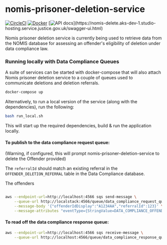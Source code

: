 # nomis-prisoner-deletion-service

[![CircleCI](https://circleci.com/gh/ministryofjustice/probation-offender-events/tree/main.svg?style=svg)](https://circleci.com/gh/ministryofjustice/nomis-prisoner-deletion-service)
[![Docker](https://quay.io/repository/hmpps/probation-offender-events/status)](https://quay.io/repository/hmpps/nomis-prisoner-deletion-service/status)
[![API docs](https://img.shields.io/badge/API_docs_(needs_VPN)-view-85EA2D.svg?logo=swagger)](https://nomis-delete.aks-dev-1.studio-hosting.service.justice.gov.uk/swagger-ui.html)

Nomis prisoner deletion service is currently being used to retrieve data from the NOMIS database for assessing
an offender's eligibility of deletion under data compliance law.

### Running locally with Data Compliance Queues

A suite of services can be started with docker-compose that will also attach Nomis prisoner deletion service to
a couple of queues used to communicate deletions and deletion referrals.

```bash
docker-compose up
```
Alternatively, to run a local version of the service (along with the dependencies), run the following:

```bash
bash run_local.sh
```

This will start up the required dependencies, build & run the application locally.

#### To publish to the data compliance request queue:
(Warning, if configured, this will prompt nomis-prisoner-deletion-service to delete the Offender provided)

The `referralId` should match an existing referral in the `OFFENDER_DELETION_REFERRAL` table
in the Data Compliance database.

The offenders 
```bash

aws --endpoint-url=http://localhost:4566 sqs send-message \
    --queue-url http://localstack:4566/queue/data_compliance_request_queue \
    --message-body '{"offenderIdDisplay":"A1234AA","referralId":123}' \
    --message-attributes "eventType={StringValue=DATA_COMPLIANCE_OFFENDER-DELETION-GRANTED,DataType=String}"
```

#### To read off the data compliance response queue:
```bash
aws --endpoint-url=http://localhost:4566 sqs receive-message \
    --queue-url http://localhost:4566/queue/data_compliance_response_queue
```